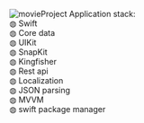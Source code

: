 ![movieProject](https://github.com/DianaDmitriev4/FlicksPicks/blob/main/movieProject.gif)
Application stack:<br>
◍ Swift<br>◍ Core data<br>◍ UIKit<br>◍ SnapKit<br>◍ Kingfisher<br>◍ Rest api<br>◍ Localization<br>◍ JSON parsing<br>◍ MVVM<br>◍ swift package manager

